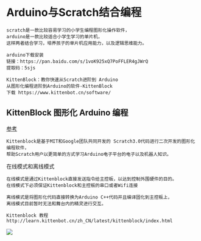 # Arduino与Scratch结合编程

    scratch是一款比较容易学习的小学生编程图形化操作软件，
    arduino是一款比较适合小学生学习的单片机，
    这样两者结合学习，培养孩子的单片机应用能力，以及逻辑思维能力。

    arduino下载安装 
    链接：https://pan.baidu.com/s/1voK925xQ7PoFFLER4gJWrQ 
    提取码：5sjs 
    
    KittenBlock：教你快速从Scratch进阶到 Arduino
    从图形化编程进阶到Arduino的软件-KittenBlock
    下载 https://www.kittenbot.cn/software/
    
    
## KittenBlock 图形化 Arduino 编程
[参考](https://www.arduino.cn/thread-42752-1-1.html)

    Kittenblock是基于MIT和Google团队共同开发的 Scratch3.0代码进行二次开发的图形化编程软件，
    帮助Scratch用户以更简单的方式学习Arduino电子平台的电子以及机器人知识。
     
在线模式和离线模式

    在线模式是通过Kittenblock直接发送指令给主控板，以达到控制外围硬件的目的。
    在线模式下必须保证Kittenblock和主控板的串口或者Wifi连接
    
    离线模式是将图形化代码直接转换为Arduino C++代码并且编译固化到主控板上，
    离线模式目前暂时无法和舞台内的精灵进行交互。
    
    Kittenblock 教程 http://learn.kittenbot.cn/zh_CN/latest/kittenblock/index.html

![](http://learn.kittenbot.cn/zh_CN/latest/_images/J.bmp)
    
